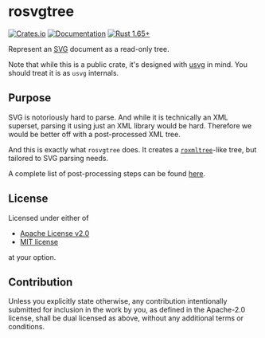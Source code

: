# rosvgtree
[![Crates.io](https://img.shields.io/crates/v/rosvgtree.svg)](https://crates.io/crates/rosvgtree)
[![Documentation](https://docs.rs/rosvgtree/badge.svg)](https://docs.rs/rosvgtree)
[![Rust 1.65+](https://img.shields.io/badge/rust-1.65+-orange.svg)](https://www.rust-lang.org)

Represent an [SVG] document as a read-only tree.

Note that while this is a public crate, it's designed with
[usvg](https://github.com/RazrFalcon/resvg/tree/master/usvg) in mind.
You should treat it is as `usvg` internals.

## Purpose

SVG is notoriously hard to parse. And while it is technically an XML superset,
parsing it using just an XML library would be hard.
Therefore we would be better off with a post-processed XML tree.

And this is exactly what `rosvgtree` does.
It creates a [`roxmltree`](https://github.com/RazrFalcon/roxmltree)-like tree,
but tailored to SVG parsing needs.

A complete list of post-processing steps can be found
[here](https://github.com/RazrFalcon/resvg/blob/master/rosvgtree/docs/post-processing.md).

## License

Licensed under either of

- [Apache License v2.0](LICENSE-APACHE)
- [MIT license](LICENSE-MIT)

at your option.

## Contribution

Unless you explicitly state otherwise, any contribution intentionally submitted
for inclusion in the work by you, as defined in the Apache-2.0 license, shall be
dual licensed as above, without any additional terms or conditions.


[SVG]: https://www.w3.org/TR/SVG11/Overview.html
